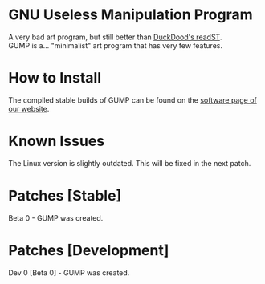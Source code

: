# GNU Useless Manipulation Program
A very bad art program, but still better than [DuckDood's readST](https://github.com/DuckDood/readST).<br>
GUMP is a... "minimalist" art program that has very few features.
# How to Install
The compiled stable builds of GUMP can be found on the [software page of our website](https://milorad-co.github.io/software.htm).
# Known Issues
The Linux version is slightly outdated. This will be fixed in the next patch.
# Patches [Stable]
Beta 0 - GUMP was created.
# Patches [Development]
Dev 0 [Beta 0] - GUMP was created.

